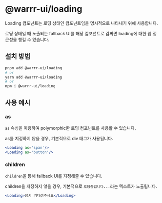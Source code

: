 # @warrr-ui/loading

Loading 컴포넌트는 로딩 상태인 컴포넌트임을 명시적으로 나타내기 위해 사용합니다.

로딩 상태일 때 노출되는 fallback UI를 해당 컴포넌트로 감싸면 loading에 대한 웹 접근성을 챙길 수 있습니다.

## 설치 방법

```bash
pnpm add @warrr-ui/loading
# or
yarn add @warrr-ui/loading
# or
npm i @warrr-ui/loading
```

## 사용 예시

### as

`as` 속성을 이용하여 polymorphic한 로딩 컴포넌트를 사용할 수 있습니다.

as를 지정하지 않을 경우, 기본적으로 div 태그가 사용됩니다.

```jsx
<Loading as='span'/>
<Loading as='button'/>
```

### children

`children`을 통해 fallback UI를 지정해줄 수 있습니다.

children을 지정하지 않을 경우, 기본적으로 `로딩중입니다...`라는 텍스트가 노출됩니다.

```jsx
<Loading>잠시 기다려주세요</Loading>
```
